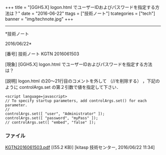 ﻿+++
title = "[GGH5.X] logon.html でユーザーIDおよびパスワードを指定する方法は？"
date = "2016-06-22"
ttags = ["技術ノート"]
tcategories = ["tech"]
banner = "img/technote.jpg"
+++

-----------------------------------------------------------------------------------------------------------------------------

*技術ノート

2016/06/22*


[番号]
技術ノート KGTN 2016061503

[現象]
[GGH5.X] logon.html でユーザーIDおよびパスワードを指定する方法は？

[説明]
logon.html の20～21行目のコメントを外して （//を削除する）
，下記のように controlArgs.set の第２引数で値を指定して下さい．

    <script language=javascript>
    // To specify startup parameters, add controlArgs.set() for each parameter.
    //
    controlArgs.set([ "user", "Administrator" ]);
    controlArgs.set([ "password", "myPass" ]);
    // controlArgs.set([ "embed", "false" ]);


### ファイル

 
 


[KGTN2016061503.pdf](http://techreport.kitasp.net/attachments/download/2698/KGTN2016061503.pdf)
 [(55.2 KB)] [kitasp 技術センター, 2016/06/22
11:34]


 


 

